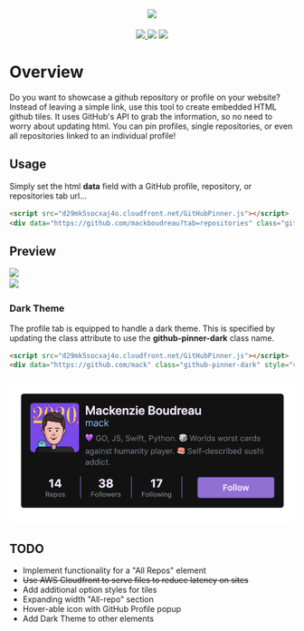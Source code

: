 <p align="center"><img src=".readme/logo.svg">
  <br><br>
<a href="https://www.gnu.org/licenses/gpl-3.0">
  <img src="https://img.shields.io/badge/License-GPL%20v3-blue.svg">
</a>
  <img src="https://img.shields.io/badge/language-HTML5-red.svg">
  <img src="https://img.shields.io/github/issues/mackboudreau/GitHubPinner.svg">
</p>


# Overview
Do you want to showcase a github repository or profile on your website? Instead of leaving a simple link, use this tool to create embedded HTML github tiles. It uses GitHub's API to grab the information, so no need to worry about updating html. You can pin profiles, single repositories, or even all repositories linked to an individual profile!

## Usage
Simply set the html **data** field with a GitHub profile, repository, or repositories tab url...
```html
<script src="d29mk5socxaj4o.cloudfront.net/GitHubPinner.js"></script>
<div data="https://github.com/mackboudreau?tab=repositories" class="github-pinner" style="visibility: hidden;"></div>
```

## Preview
<p align="left"><img src=".readme/profile-example.png" width="550px"><br>
<img src=".readme/repo-example.png" width="1000px"></p>

### Dark Theme
The profile tab is equipped to handle a dark theme. This is specified by updating the class attribute to use the **github-pinner-dark** class name.

```html
<script src="d29mk5socxaj4o.cloudfront.net/GitHubPinner.js"></script>
<div data="https://github.com/mack" class="github-pinner-dark" style="visibility: hidden;"></div>
```

<p align="left"><img src=".readme/dark-theme-example.png" width="550px"><br>


## TODO
* Implement functionality for a "All Repos" element
* ~~Use AWS Cloudfront to serve files to reduce latency on sites~~
* Add additional option styles for tiles
* Expanding width "All-repo" section
* Hover-able icon with GitHub Profile popup
* Add Dark Theme to other elements
